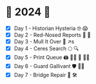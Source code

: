 # :christmas_tree: 2024 :christmas_tree:

- [x] Day 1 - Historian Hysteria :nerd_face: :scream:
- [x] Day 2 - Red-Nosed Reports :small_red_triangle: :page_facing_up:
- [x] Day 3 - Mull It Over :wine_glass: :arrow_upper_right:s
- [x] Day 4 - Ceres Search :full_moon: :mag:
- [x] Day 5 - Print Queue :printer: :standing_woman: :standing_person: :standing_man:
- [x] Day 6 - Guard Gallivant :shield: :walking_woman:
- [x] Day 7 - Bridge Repair :bridge_at_night: :hammer_and_wrench:
